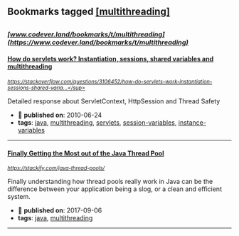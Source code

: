 ## Bookmarks tagged [[multithreading]](https://www.codever.land/search?q=[multithreading])

_<sup><sup>[www.codever.land/bookmarks/t/multithreading](https://www.codever.land/bookmarks/t/multithreading)</sup></sup>_
---
#### [How do servlets work? Instantiation, sessions, shared variables and multithreading](https://stackoverflow.com/questions/3106452/how-do-servlets-work-instantiation-sessions-shared-variables-and-multithreadi)
_<sup>https://stackoverflow.com/questions/3106452/how-do-servlets-work-instantiation-sessions-shared-varia...</sup>_

Detailed response about ServletContext, HttpSession and Thread Safety
* :calendar: **published on**: 2010-06-24
* **tags**: [java](../tagged/java.md), [multithreading](../tagged/multithreading.md), [servlets](../tagged/servlets.md), [session-variables](../tagged/session-variables.md), [instance-variables](../tagged/instance-variables.md)
---
#### [Finally Getting the Most out of the Java Thread Pool](https://stackify.com/java-thread-pools/)
_<sup>https://stackify.com/java-thread-pools/</sup>_

Finally understanding how thread pools really work in Java can be the difference between your application being a slog, or a clean and efficient system.
* :calendar: **published on**: 2017-09-06
* **tags**: [java](../tagged/java.md), [multithreading](../tagged/multithreading.md)
---
